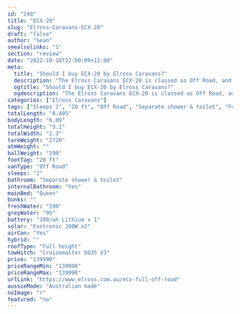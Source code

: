 ```yaml
---
id: "248"
title: "ECX-20"
slug: "Elross-Caravans-ECX-20"
draft: "false"
author: "Sean"
seealsolinks: "1"
section: "review"
date: "2022-10-10T22:00:09+11:00"
meta:
  title: "Should I buy ECX-20 by Elross Caravans?"
  description: "The Elross Caravans ECX-20 is classed as Off Road, and sleeps 2 people. It is Australian made and comes in at 20 ft. It generally has Separate shower & toilet."
  ogtitle: "Should I buy ECX-20 by Elross Caravans?"
  ogdescription: "The Elross Caravans ECX-20 is classed as Off Road, and sleeps 2 people. It is Australian made and comes in at 20 ft. It generally has Separate shower & toilet."
categories: ["Elross Caravans"]
tags: ["Sleeps 2", "20 ft", "Off Road", "Separate shower & toilet", "Full height", "Over 100k"]
totalLength: "8.495"
bodyLength: "6.09"
totalHeight: "3.1"
totalWidth: "2.3"
tareWeight: "2720"
atmWeight: ""
ballWeight: "190"
footTag: "20 ft"
vanType: "Off Road"
sleeps: "2"
bathroom: "Separate shower & toilet"
internalBathroom: "Yes"
mainBed: "Queen"
bunks: ""
freshWater: "190"
greyWater: "95"
battery: "200/ah Lithium x 1"
solar: "Exotronic 200W x2"
airCon: "Yes"
hybrid: ""
roofType: "Full height"
towHitch: "Cruisemaster DO35 V3"
price: "139990"
priceRangeMin: "139990"
priceRangeMax: "139990"
urlLink: "https://www.elross.com.au/ecx-full-off-road"
aussieMade: "Australian made"
noImage: "r"
featured: "no"
---
```

